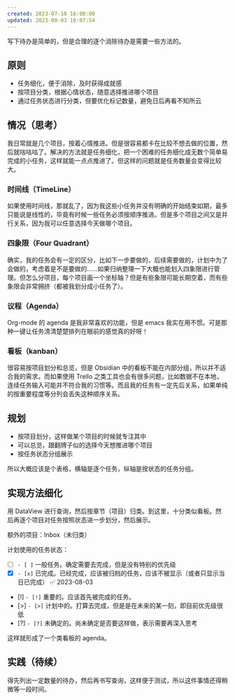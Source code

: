 ```yaml
---
created: 2023-07-10 16:00:00
updated: 2023-08-03 18:07:54
---
```


写下待办是简单的，但是合理的逐个消除待办是需要一些方法的。

## 原则

- 任务细化，便于消除，及时获得成就感
- 按项目分类，根据心情状态，随意选择推进哪个项目
- 通过任务状态进行分类，但要优化标记数量，避免日后再看不知所云

## 情况（思考）

我日常就是几个项目，按着心情推进。但是很容易都卡在比较不想去做的位置，然后就咕咕咕了。解决的方法就是任务细化，把一个困难的任务细化成无数个简单易完成的小任务，这样就能一点点推进了。但这样的问题就是任务数量会变得比较大。

### 时间线（TimeLine）

如果使用时间线，那就乱了，因为我这些小任务并没有明确的开始结束如期，最多只能说是线性的，毕竟有时候一些任务必须按顺序推进。但是多个项目之间又是并行关系，因为我可以任意选择今天做哪个项目。

### 四象限（Four Quadrant）

确实，我的任务会有一定的区分，比如下一步要做的，后续需要做的，计划中为了会做的，考虑着是不是要做的……如果归纳整理一下大概也能划入四象限进行管理。但怎么分项目，每个项目画一个坐标轴？但是有些象限可能长期空着，而有些象限会非常拥挤（都被我划分成小任务了）。

### 议程（Agenda）

Org-mode 的 agenda 是我非常喜欢的功能，但是 emacs 我实在用不惯。可是那种一键让任务清清楚楚排列在眼前的感觉真的好呀！

### 看板（kanban）

很容易按项目划分和总览，但是 Obsidian 中的看板不能在内部分组，所以并不适合我的需求。而如果使用 Trello 之类工具也会有很多问题，比如数据不在本地，连续任务输入可能并不符合我的习惯等。而且我的任务有一定先后关系，如果单纯的按重要程度等分列会丢失这种顺序关系。

## 规划

- 按项目划分，这样做某个项目的时候就专注其中
- 可以总览，跟翻牌子似的选择今天想推进哪个项目
- 按任务状态分组展示

所以大概应该是个表格，横轴是逐个任务，纵轴是按状态的任务分组。

## 实现方法细化

用 DataView 进行查询，然后按章节（项目）归类。到这里，十分类似看板。然后再逐个项目对任务按照状态进一步划分，然后展示。

额外的项目：Inbox（未归类）

计划使用的任务状态：

- [ ] `- [ ]` 一般任务。确定需要去完成，但是没有特别的优先级
- [x] `- [x]` 已完成。已经完成，应该被归档的任务，应该不被显示（或者只显示当日已完成） ✅ 2023-08-03
- [!]  `- [!]` 重要的。应该首先被完成的任务。
- [>]  `- [>]` 计划中的。打算去完成，但是是在未来的某一刻，即目前优先级很低
- [?] `- [?]` 未确定的。尚未确定是否要这样做，表示需要再深入思考

这样就形成了一个类看板的 agenda。

## 实践（待续）

得先列出一定数量的待办，然后再书写查询，这样便于测试，所以这件事情还得稍微等一段时间。